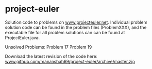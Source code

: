 project-euler
=============

Solution code to problems on www.projecteuler.net. Individual problem solution code can be found in the problem files (ProblemXXX), and the executable file for all problem solutions can can be found at ProjectEuler.java. 

Unsolved Problems:
  Problem 17
  Problem 19

Download the latest revision of the code here: www.github.com/mananshah99/project-euler/archive/master.zip
